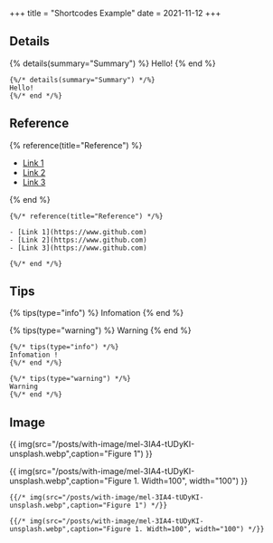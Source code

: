 +++
title = "Shortcodes Example"
date = 2021-11-12
+++

## Details

{% details(summary="Summary") %}
Hello!
{% end %}

```
{%/* details(summary="Summary") */%}
Hello!
{%/* end */%}
```

## Reference

{% reference(title="Reference") %}

- [Link 1](https://www.github.com)
- [Link 2](https://www.github.com)
- [Link 3](https://www.github.com)

{% end %}

```
{%/* reference(title="Reference") */%}

- [Link 1](https://www.github.com)
- [Link 2](https://www.github.com)
- [Link 3](https://www.github.com)

{%/* end */%}
```

## Tips

{% tips(type="info") %}
Infomation
{% end %}

{% tips(type="warning") %}
Warning
{% end %}

```tera
{%/* tips(type="info") */%}
Infomation !
{%/* end */%}

{%/* tips(type="warning") */%}
Warning
{%/* end */%}
```

## Image

{{ img(src="/posts/with-image/mel-3IA4-tUDyKI-unsplash.webp",caption="Figure 1") }}

{{ img(src="/posts/with-image/mel-3IA4-tUDyKI-unsplash.webp",caption="Figure 1. Width=100", width="100") }}

```
{{/* img(src="/posts/with-image/mel-3IA4-tUDyKI-unsplash.webp",caption="Figure 1") */}}

{{/* img(src="/posts/with-image/mel-3IA4-tUDyKI-unsplash.webp",caption="Figure 1. Width=100", width="100") */}}
```